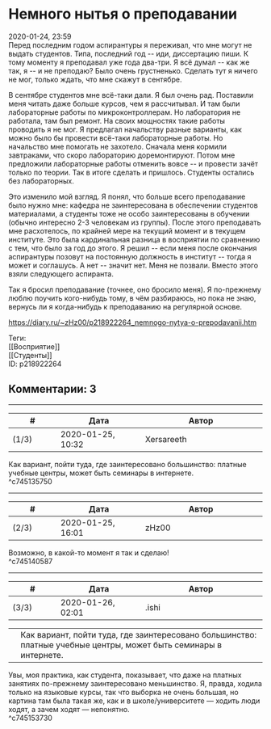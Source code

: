 Немного нытья о преподавании
============================

  
2020-01-24, 23:59  
 Перед последним годом аспирантуры я переживал, что мне могут не выдать студентов. Типа, последний год -- иди, диссертацию пиши. К тому моменту я преподавал уже года два-три. Я всё думал -- как же так, я -- и не преподаю? Было очень грустненько. Сделать тут я ничего не мог, только ждать, что мне скажут в сентябре.   
   
 В сентябре студентов мне всё-таки дали. Я был очень рад. Поставили меня читать даже больше курсов, чем я рассчитывал. И там были лабораторные работы по микроконтроллерам. Но лаборатория не работала, там был ремонт. На своих мощностях такие работы проводить я не мог. Я предлагал начальству разные варианты, как можно было бы провести всё-таки лабораторные работы. Но начальство мне помогать не захотело. Сначала меня кормили завтраками, что скоро лабораторию доремонтируют. Потом мне предложили лабораторные работы отменить вовсе -- и провести зачёт только по теории. Так в итоге сделать и пришлось. Студенты остались без лабораторных.   
   
 Это изменило мой взгляд. Я понял, что больше всего преподавание было нужно мне: кафедра не заинтересована в обеспечении студентов материалами, а студенты тоже не особо заинтересованы в обучении (обычно интересно 2-3 человекам из группы). После этого преподавать мне расхотелось, по крайней мере на текущий момент и в текущем институте. Это была кардинальная разница в восприятии по сравнению с тем, что было за год до этого. Я решил -- если меня после окончания аспирантуры позовут на постоянную должность в институт -- тогда я может и соглашусь. А нет -- значит нет. Меня не позвали. Вместо этого взяли следующего аспиранта.   
   
 Так я бросил преподавание (точнее, оно бросило меня). Я по-прежнему люблю поучить кого-нибудь тому, в чём разбираюсь, но пока не знаю, вернусь ли я когда-нибудь к преподаванию на регулярной основе.   
  
<https://diary.ru/~zHz00/p218922264_nemnogo-nytya-o-prepodavanii.htm>  
  
Теги:  
[[Восприятие]]  
[[Студенты]]  
ID: p218922264  


Комментарии: 3
--------------

  


---



|         #         |              Дата              |                     Автор                     |           ID           |
| --- | --- | --- | --- |
| (1/3) | 2020-01-25, 10:32 | Xersareeth | c745135750 |

  
 Как вариант, пойти туда, где заинтересовано большинство: платные учебные центры, может быть семинары в интернете.   
 ^c745135750

---



|         #         |              Дата              |                     Автор                     |           ID           |
| --- | --- | --- | --- |
| (2/3) | 2020-01-25, 16:01 | zHz00 | c745140587 |

  
 Возможно, в какой-то момент я так и сделаю!   
 ^c745140587

---



|         #         |              Дата              |                     Автор                     |           ID           |
| --- | --- | --- | --- |
| (3/3) | 2020-01-26, 02:01 | .ishi | c745153730 |

  
 

|  |  |
| --- | --- |
|  |  Как вариант, пойти туда, где заинтересовано большинство: платные учебные центры, может быть семинары в интернете.  |

   
 Увы, моя практика, как студента, показывает, что даже на платных занятиях по-прежнему заинтересовано меньшинство. Я, правда, ходила только на языковые курсы, так что выборка не очень большая, но картина там была такая же, как и в школе/университете — ходить люди ходят, а зачем ходят — непонятно.   
 ^c745153730